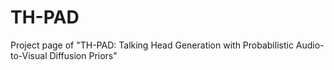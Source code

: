 # TH-PAD
Project page of "TH-PAD: Talking Head Generation with Probabilistic Audio-to-Visual Diffusion Priors"